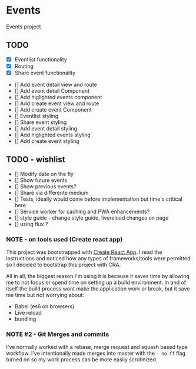 # Events
Events project

## TODO

- [x] Eventlist functionality
- [x] Routing
- [x] Share event functionality
- [] Add event detail view and route
- [] Add event detail Component
- [] Add higlighted events component
- [] Add create event view and route
- [] Add create event Component
- [] Eventlist styling
- [] Share event styling
- [] Add event detail styling
- [] Add higlighted events styling
- [] Add create event styling

## TODO - wishlist

- [] Modify date on the fly
- [] Show future events
- [] Show previous events?
- [] Share via differente medium
- [] Tests, ideally would come before implementation but time's critical here
- [] Service worker for caching and PWA enhancements?
- [] style guide - change style guide, livereload changes on page
- [] using flux ?

### NOTE - on tools used (Create react app)
This project was bootstrapped with [Create React App](https://github.com/facebookincubator/create-react-app). I read the instructions and noticed how any types of frameworks/tools were permitted so I decided to bootstrap this project with CRA.

All in all, the biggest reason I'm using it is because it saves time by allowing me to not focus or spend time on setting up a build environment. In and of itself the build process wont make the application work or break, but it save me time but not worrying about:

- Babel (es6 on browsers)
- Live reload
- bundling

### NOTE #2 - Git Merges and commits
I've normally worked with a rebase, merge request and squash based type workflow. I've intentionally made merges into master with the `--no-ff` flag turned on so my work process can be more easily scrutinized.